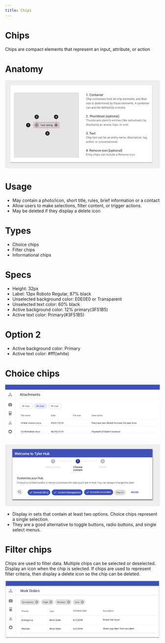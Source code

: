 ```yaml
---
title: Chips
---
```


# Chips
Chips are compact elements that represent an input, attribute, or action

# Anatomy
![An image](./images/chips/Anatomy.png)  

# Usage
    
<ul>
<li>May contain a photo/icon, short title, rules, brief information or a contact</li>
<li>Allow users to make selections, filter content, or trigger actions.  </li>
<li>May be deleted if they display a delete icon</li>
</ul>

# Types
<ul>
<li>Choice chips</li>
<li>Filter chips</li>
<li>Informational chips</li>
</ul>

# Specs
<ul>
<li>Height:  32px</li>
<li>Label:  13px Roboto Regular, 87% black</li>
<li>Unselected background color:  E0E0E0 or Transparent</li>
<li>Unselected text color:  60% black</li>
<li>Active background color:  12% primary(3F51B5)</li>
<li>Active text color:  Primary(#3F51B5)</li>
</ul>

# Option 2
<ul>
<li>Active background color:  Primary</li>
<li>Active text color:  #fff(white) </li>
</ul>

# Choice chips

![An image](./images/chips/ChoiceChipsExample.png)
<br />
<br />
![An image](./images/chips/ChoiceChipsHubExample.png)

<ul>
<li>Display in sets that contain at least two options.  Choice chips represent a single selection.</li>
<li>They are a good alternative to toggle buttons, radio buttons, and single select menus.</li>
</ul>

# Filter chips

<p>Chips are used to filter data.  Multiple chips can be selected or deselected.  Display an icon when the chip is selected.
If chips are used to represent filter criteria, then display a delete icon so the chip can be deleted.</p>

![An image](./images/chips/FilterChips.png)

